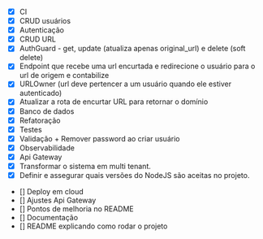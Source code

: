 - [X] CI
- [X] CRUD usuários
- [X] Autenticação
- [X] CRUD URL
- [X] AuthGuard - get, update (atualiza apenas original_url) e delete (soft delete)
- [X] Endpoint que recebe uma url encurtada e redirecione o usuário para o url de origem e contabilize
- [X] URLOwner (url deve pertencer a um usuário quando ele estiver autenticado)
- [X] Atualizar a rota de encurtar URL para retornar o domínio
- [X] Banco de dados
- [X] Refatoração
- [X] Testes
- [X] Validação + Remover password ao criar usuário
- [X] Observabilidade
- [X] Api Gateway
- [X] Transformar o sistema em multi tenant.
- [X] Definir e assegurar quais versões do NodeJS são aceitas no projeto.
- [] Deploy em cloud
- [] Ajustes Api Gateway
- [] Pontos de melhoria no README
- [] Documentação
- [] README explicando como rodar o projeto
